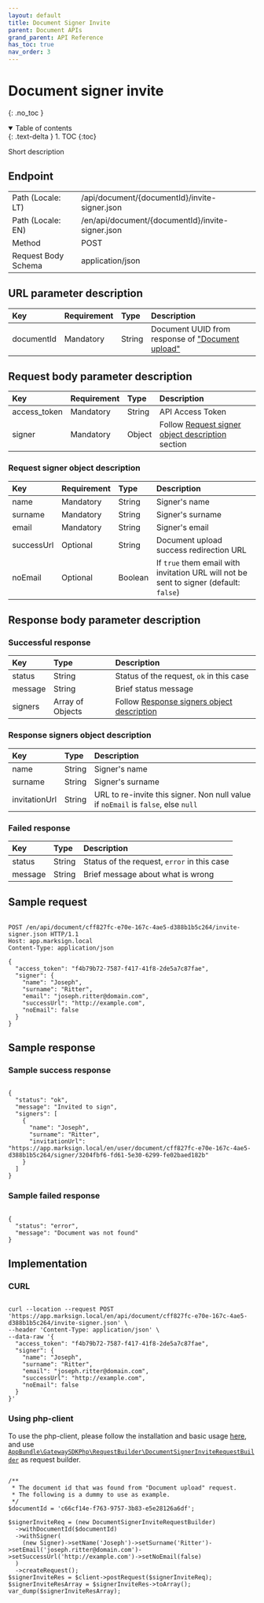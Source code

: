 ```yaml
---
layout: default
title: Document Signer Invite
parent: Document APIs
grand_parent: API Reference
has_toc: true
nav_order: 3
---
```


# Document signer invite
{: .no_toc }

<details open markdown="block">
  <summary>
    Table of contents
  </summary>
  {: .text-delta }
1. TOC
{:toc}
</details>

Short description

## Endpoint

<table>
  <tbody>
    <tr>
      <td>Path (Locale: LT)</td>
      <td>/api/document/{documentId}/invite-signer.json</td>
    </tr>
    <tr>
      <td>Path (Locale: EN)</td>
      <td>/en/api/document/{documentId}/invite-signer.json</td>
    </tr>
    <tr>
      <td>Method</td>
      <td>POST</td>
    </tr>
    <tr>
      <td>Request Body Schema</td>
      <td>application/json</td>
    </tr>
  </tbody>
</table>

## URL parameter description

| Key | Requirement | Type | Description |
| :--- | :--- | :--- | :--- |
| documentId | Mandatory | String | Document UUID from response of ["Document upload"](/documentation/api-references/document/apiDocumentUpload.html#response-document-object-description) |

## Request body parameter description

| Key | Requirement | Type | Description |
| :--- | :--- | :--- | :--- |
| access_token | Mandatory | String | API Access Token |
| signer | Mandatory | Object | Follow [Request signer object description](#request-signer-object-description) section |

### Request signer object description

| Key | Requirement | Type | Description |
| :--- | :--- | :--- | :--- |
| name | Mandatory | String | Signer's name |
| surname | Mandatory | String | Signer's surname |
| email | Mandatory | String | Signer's email |
| successUrl | Optional | String | Document upload success redirection URL |
| noEmail | Optional | Boolean | If `true` them email with invitation URL will not be sent to signer (default: `false`) |



## Response body parameter description

### Successful response

| Key | Type | Description |
| :--- | :--- | :--- |
| status | String | Status of the request, `ok` in this case |
| message | String | Brief status message |
| signers | Array of Objects | Follow [Response signers object description](#response-signers-object-description) |

### Response signers object description

| Key | Type | Description |
| :--- | :--- | :--- |
| name | String | Signer's name |
| surname | String | Signer's surname |
| invitationUrl | String | URL to re-invite this signer. Non null value if `noEmail` is `false`, else `null` |



### Failed response

| Key | Type | Description |
| :--- | :--- | :--- |
| status | String | Status of the request, `error` in this case |
| message | String | Brief message about what is wrong |



## Sample request

```

POST /en/api/document/cff827fc-e70e-167c-4ae5-d388b1b5c264/invite-signer.json HTTP/1.1
Host: app.marksign.local
Content-Type: application/json

{
  "access_token": "f4b79b72-7587-f417-41f8-2de5a7c87fae",
  "signer": {
    "name": "Joseph",
    "surname": "Ritter",
    "email": "joseph.ritter@domain.com",
    "successUrl": "http://example.com",
    "noEmail": false
  }
}

```

## Sample response

### Sample success response

```

{
  "status": "ok",
  "message": "Invited to sign",
  "signers": [
    {
      "name": "Joseph",
      "surname": "Ritter",
      "invitationUrl": "https://app.marksign.local/en/user/document/cff827fc-e70e-167c-4ae5-d388b1b5c264/signer/3204fbf6-fd61-5e30-6299-fe02baed182b"
    }
  ]
}

```

### Sample failed response

```

{
  "status": "error",
  "message": "Document was not found"
}

```

## Implementation

### CURL

```

curl --location --request POST 'https://app.marksign.local/en/api/document/cff827fc-e70e-167c-4ae5-d388b1b5c264/invite-signer.json' \
--header 'Content-Type: application/json' \
--data-raw '{
  "access_token": "f4b79b72-7587-f417-41f8-2de5a7c87fae",
  "signer": {
    "name": "Joseph",
    "surname": "Ritter",
    "email": "joseph.ritter@domain.com",
    "successUrl": "http://example.com",
    "noEmail": false
  }
}'

```

### Using php-client

To use the php-client, please follow the installation and basic usage [here](/documentation/sdk-php-client.html#usage), and use [`AppBundle\GatewaySDKPhp\RequestBuilder\DocumentSignerInviteRequestBuilder`](/documentation/class-ref/GatewaySDKPhp/RequestBuilder/DocumentSignerInviteRequestBuilder.html) as request builder.

```

/**
 * The document id that was found from "Document upload" request.
 * The following is a dummy to use as example.
 */
$documentId = 'c66cf14e-f763-9757-3b83-e5e28126a6df';

$signerInviteReq = (new DocumentSignerInviteRequestBuilder)
  ->withDocumentId($documentId)
  ->withSigner(
    (new Signer)->setName('Joseph')->setSurname('Ritter')->setEmail('joseph.ritter@domain.com')->setSuccessUrl('http://example.com')->setNoEmail(false)
  )
  ->createRequest();
$signerInviteRes = $client->postRequest($signerInviteReq);
$signerInviteResArray = $signerInviteRes->toArray();
var_dump($signerInviteResArray);

```
